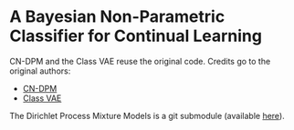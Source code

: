# A Bayesian Non-Parametric Classifier for Continual Learning

CN-DPM and the Class VAE reuse the original code. Credits go to the original authors:
- [CN-DPM](https://github.com/soochan-lee/CN-DPM)
- [Class VAE](https://github.com/GMvandeVen/class-incremental-learning)

The Dirichlet Process Mixture Models is a git submodule (available [here](https://github.com/danielecastellana22/torch_dpmm)).